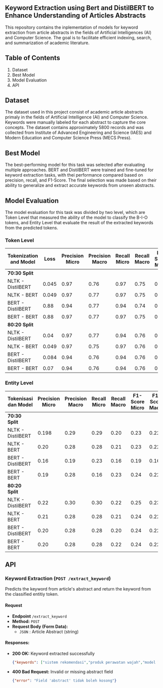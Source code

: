 Keyword Extraction using Bert and DistilBERT to Enhance Understanding of Articles Abstracts
---
This repository contains the inplementation of models for keyword extraction from article abstracts in the fields of Artificial Intelligences (AI) and Computer Science. The goal is to facilitate efficient indexing, search, and summarization of academic literature.

## Table of Contents
1. Dataset
2. Best Model
3. Model Evaluation
4. API

## Dataset
The dataset used in this project consist of academic article abstracts primaly in the fields of Artificial Intelligence (AI) and Computer Science. Keywords were manually labeled for each abstract to capture the core concepts. The dataset contains approximately 5800 records and was collected from Institute of Advanced Engineering and Science (IAES) and Modern Education and Computer Science Press (MECS Press).

## Best Model
The best-performing model for this task was selected after evaluating multiple approaches. BERT and DistilBERT were trained and fine-tuned for keyword extraction tasks, with thei performance compared based on precision, recall, and F1-Score. The final selection was made based on their ability to generalize and extract accurate keywords from unseen abstracts.

## Model Evaluation
The model evaluation for this task was divided by two level, which are Token Level that measured the ability of the model to classify the B-I-O tokens, and Entity Level that evaluate the result of the extracted keywords from the predicted tokens.

### Token Level
| Tokenization and Model       | Loss   | Precision Micro | Precision Macro | Recall Micro | Recall Macro | F1-Score Micro | F1-Score Macro |
|------------------------------|--------|-----------------|-----------------|--------------|--------------|----------------|----------------|
| **70:30 Split**              |        |                 |                 |              |              |                |                |
| NLTK - DistilBERT            | 0.045  | 0.97            | 0.76            | 0.97         | 0.75         | 0.97           | 0.75           |
| NLTK - BERT                  | 0.049  | 0.97            | 0.77            | 0.97         | 0.75         | 0.97           | 0.76           |
| BERT - DistilBERT            | 0.88   | 0.94            | 0.77            | 0.94         | 0.74         | 0.94           | 0.75           |
| BERT - BERT                  | 0.88   | 0.97            | 0.77            | 0.97         | 0.75         | 0.97           | 0.76           |
| **80:20 Split**              |        |                 |                 |              |              |                |                |
| NLTK - DistilBERT            | 0.04   | 0.97            | 0.77            | 0.94         | 0.76         | 0.94           | 0.76           |
| NLTK - BERT                  | 0.049  | 0.97            | 0.75            | 0.97         | 0.76         | 0.97           | 0.75           |
| BERT - DistilBERT            | 0.084  | 0.94            | 0.76            | 0.94         | 0.76         | 0.94           | 0.76           |
| BERT - BERT                  | 0.07   | 0.94            | 0.76            | 0.94         | 0.76         | 0.94           | 0.76           |


### Entity Level
| Tokenisasi dan Model       | Precision Micro | Precision Macro | Recall Micro | Recall Macro | F1-Score Micro | F1-Score Macro | Mayor Match | Total Match |
|----------------------------|-----------------|-----------------|--------------|--------------|----------------|----------------|-------------|-------------|
| **70:30 Split**            |                 |                 |              |              |                |                |             |             |
| NLTK - DistilBERT          | 0.198           | 0.29           | 0.29         | 0.20         | 0.23           | 0.22           | 34.34%      | 64.64%      |
| NLTK - BERT                | 0.20            | 0.28           | 0.28         | 0.21         | 0.23           | 0.22           | 34.34%      | 66.19%      |
| BERT - DistilBERT          | 0.16            | 0.19           | 0.23         | 0.16         | 0.19           | 0.16           | 29.76%      | 45.72%      |
| BERT - BERT                | 0.19            | 0.28           | 0.16         | 0.23         | 0.24           | 0.22           | 38.72%      | 64.30%      |
| **80:20 Split**            |                 |                |              |              |                |                |             |             |
| NLTK - DistilBERT          | 0.22            | 0.30           | 0.30         | 0.22         | 0.25           | 0.23           | 34.34%      | 66.23%      |
| NLTK - BERT                | 0.21            | 0.28           | 0.28         | 0.21         | 0.24           | 0.22           | 29.76%      | 45.68%      |
| BERT - DistilBERT          | 0.20            | 0.28           | 0.28         | 0.20         | 0.24           | 0.22           | 38.71%      | 64.41%      |
| BERT - BERT                | 0.20            | 0.28           | 0.28         | 0.22         | 0.24           | 0.22           | 34.34%      | 66.23%      |

## API

### Keyword Extraction (`POST /extract_keyword`)
Predicts the keyword from article's abstract and return the keyword from the classified entitiy token.

#### Request
- **Endpoint** `/extract_keyword`
- **Method:** `POST`
- **Request Body (Form Data):**
  - `JSON` : Article Abstract (string)

#### Responses:
- **200 OK:** Keyword extracted successfully
  ```json
  {"keywords": ["sistem rekomendasi","produk perawatan wajah","model Transformer","ekstraksi kata kunci"],"message": "Ok"}
  ````
- **400 Bad Request:** Invalid or missing abstract field
  ```json
  {"error": "Field 'abstract' tidak boleh kosong"}
  ```
